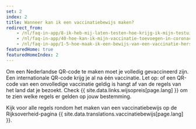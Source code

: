 ```yaml
---
set: 2
index: 2
title: Wanneer kan ik een vaccinatiebewijs maken?
redirect_from: 
    - /nl/faq-in-app/8-ik-heb-mij-laten-testen-hoe-krijg-ik-mijn-testuitslag
    - /nl/faq-in-app/40-hoe-kan-ik-mijn-vaccinatie-toevoegen-in-coronacheck
    - /nl/faq-in-app/1-5-hoe-maak-ik-een-bewijs-van-een-vaccinatie-herstel-of-testuitslag
featuredHome: true
featuredHomeIndex: 2
---
```

Om een Nederlandse QR-code te maken moet je volledig gevaccineerd zijn. Een internationale QR-code krijg je al na één vaccinatie. Let op: of een QR-code van een onvolledige vaccinatie geldig is hangt af van de regels van het land dat je bezoekt. Check {{ site.data.links.wijsopreis[page.lang] }} om te zien welke regels er gelden op jouw bestemming.

Kijk voor alle regels rondom het maken van een vaccinatiebewijs op de Rijksoverheid-pagina {{ site.data.translations.vaccinatiebewijs[page.lang] }}.
